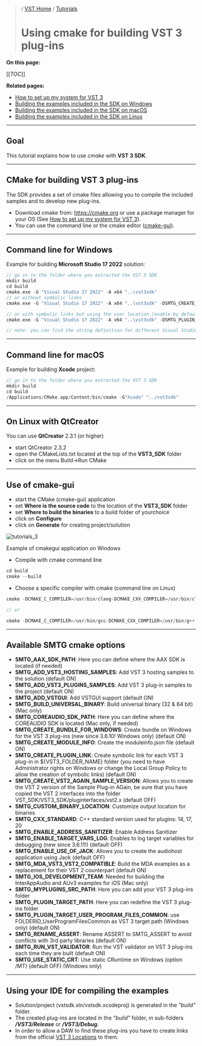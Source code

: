 >/ [VST Home](../) / [Tutorials](Index.md)
>
># Using cmake for building VST 3 plug-ins

**On this page:**

[[_TOC_]]

**Related pages:**

- [How to set up my system for VST 3](../Getting+Started/How+to+setup+my+system.md)
- [Building the examples included in the SDK on Windows](Building+the+examples+included+in+the+SDK+Windows.md)
- [Building the examples included in the SDK on macOS](Building+the+examples+included+in+the+SDK+macOS.md)
- [Building the examples included in the SDK on Linux](Building+the+examples+included+in+the+SDK+Linux.md)

---

## Goal

This tutorial explains how to use *cmake* with **VST 3 SDK**.

---

## CMake for building VST 3 plug-ins

The SDK provides a set of cmake files allowing you to compile the included samples and to develop new plug-ins.

- Download cmake from: <https://cmake.org> or use a package manager for your OS (See [How to set up my system for VST 3](../Getting+Started/How+to+setup+my+system.md)).
- You can use the command line or the cmake editor ([cmake-gui](https://cmake.org/download/)).

---

## Command line for Windows

Example for building **Microsoft Studio 17 2022** solution:

``` c++
// go in to the folder where you extracted the VST 3 SDK
mkdir build
cd build
cmake.exe -G "Visual Studio 17 2022" -A x64 "..\vst3sdk"
// or without symbolic links
cmake.exe -G "Visual Studio 17 2022" -A x64 "..\vst3sdk" -DSMTG_CREATE_PLUGIN_LINK=0

// or with symbolic links but using the user location (enable by default), it does not request admin right
cmake.exe -G "Visual Studio 17 2022" -A x64 "..\vst3sdk" -DSMTG_PLUGIN_TARGET_USER_PROGRAM_FILES_COMMON=1

// note: you can find the string definition for different Visual Studio Generators in the cmake online documentation
```

---

## Command line for macOS

 Example for building **Xcode** project:

``` c++
// go in to the folder where you extracted the VST 3 SDK
mkdir build
cd build
/Applications/CMake.app/Content/bin/cmake -G"Xcode" "../vst3sdk"
```

---

## On Linux with QtCreator

You can use **QtCreator** 2.3.1 (or higher)

- start QtCreator 2.3.2
- open the CMakeLists.txt located at the top of the **VST3_SDK** folder
- click on the menu Build->Run CMake

---

## Use of cmake-gui

- start the CMake (cmake-gui) application
- set **Where is the source code** to the location of the **VST3_SDK** folder
- set **Where to build the binaries** to a build folder of yourchoice
- click on **Configure**
- click on **Generate** for creating project/solution

![tutorials_3](../../resources/tutorials_3.jpg)

Example of cmakegui application on Windows

- Compile with cmake command line

``` c++
cd build
cmake --build
```

- Choose a specific compiler with cmake (command line on Linux)

``` c++
cmake -DCMAKE_C_COMPILER=/usr/bin/clang-DCMAKE_CXX_COMPILER=/usr/bin/clang++

// or

cmake -DCMAKE_C_COMPILER=/usr/bin/gcc-DCMAKE_CXX_COMPILER=/usr/bin/g++
```

---

## Available SMTG cmake options

- **SMTG_AAX_SDK_PATH**: Here you can define where the AAX SDK is located (if needed)
- **SMTG_ADD_VST3_HOSTING_SAMPLES**: Add VST 3 hosting samples to the solution (default ON)
- **SMTG_ADD_VST3_PLUGINS_SAMPLES**: Add VST 3 plug-in samples to the project (default ON)
- **SMTG_ADD_VSTGUI**: Add VSTGUI support (default ON)
- **SMTG_BUILD_UNIVERSAL_BINARY**: Build universal binary (32 & 64 bit) (Mac only)
- **SMTG_COREAUDIO_SDK_PATH**: Here you can define where the COREAUDIO SDK is located (Mac only, if needed)
- **SMTG_CREATE_BUNDLE_FOR_WINDOWS**: Create bundle on Windows for the VST 3 plug-ins (new since 3.6.10! Windows only) (default ON)
- **SMTG_CREATE_MODULE_INFO**: Create the moduleinfo.json file (default ON)
- **SMTG_CREATE_PLUGIN_LINK**: Create symbolic link for each VST 3 plug-in in ${VST3_FOLDER_NAME} folder (you need to have Administrator rights on Windows or change the Local Group Policy to allow the creation of symbolic links) (default ON)
- **SMTG_CREATE_VST2_AGAIN_SAMPLE_VERSION**: Allows you to create the VST 2 version of the Sample Plug-in AGain, be sure that you have copied the VST 2 interfaces into the folder VST_SDK/VST3_SDK/pluginterfaces/vst2.x (default OFF)
- **SMTG_CUSTOM_BINARY_LOCATION**: Customize output location for binaries
- **SMTG_CXX_STANDARD**: C++ standard version used for plugins: 14, 17, 20
- **SMTG_ENABLE_ADDRESS_SANITIZER**: Enable Address Sanitizer
- **SMTG_ENABLE_TARGET_VARS_LOG**: Enables to log target variables for debugging (new since 3.6.11!) (default OFF)
- **SMTG_ENABLE_USE_OF_JACK**: Allows you to create the audiohost application using Jack (default OFF)
- **SMTG_MDA_VST3_VST2_COMPATIBLE**: Build the MDA examples as a replacement for their VST 2 counterpart (default ON)
- **SMTG_IOS_DEVELOPMENT_TEAM**: Needed for building the InterAppAudio and AUv3 examples for iOS (Mac only)
- **SMTG_MYPLUGINS_SRC_PATH**: Here you can add your VST 3 plug-ins folder
- **SMTG_PLUGIN_TARGET_PATH**: Here you can redefine the VST 3 plug-ins folder
- **SMTG_PLUGIN_TARGET_USER_PROGRAM_FILES_COMMON**: use FOLDERID_UserProgramFilesCommon as VST 3 target path (Windows only) (default ON)
- **SMTG_RENAME_ASSERT**: Rename ASSERT to SMTG_ASSERT to avoid conflicts with 3rd party libraries (default ON)
- **SMTG_RUN_VST_VALIDATOR**: Run the VST validator on VST 3 plug-ins each time they are built (default ON)
- **SMTG_USE_STATIC_CRT**: Use static CRuntime on Windows (option /MT) (default OFF) (Windows only)

---

## Using your IDE for compiling the examples

- Solution/project (vstsdk.sln/vstsdk.xcodeproj) is generated in the *"build"* folder.
- The created plug-ins are located in the *"build"* folder, in sub-folders ***/VST3/Release*** or ***/VST3/Debug***.
- In order to allow a DAW to find these plug-ins you have to create links from the official [VST 3 Locations](../Technical+Documentation/Locations+Format/Index.html) to them.
